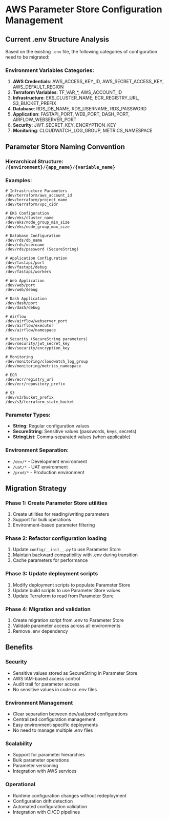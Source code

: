 # AWS Parameter Store Configuration Management

## Current .env Structure Analysis

Based on the existing `.env` file, the following categories of configuration need to be migrated:

### Environment Variables Categories:
1. **AWS Credentials**: AWS_ACCESS_KEY_ID, AWS_SECRET_ACCESS_KEY, AWS_DEFAULT_REGION
2. **Terraform Variables**: TF_VAR_*, AWS_ACCOUNT_ID  
3. **Infrastructure**: EKS_CLUSTER_NAME, ECR_REGISTRY_URL, S3_BUCKET_PREFIX
4. **Database**: RDS_DB_NAME, RDS_USERNAME, RDS_PASSWORD
5. **Application**: FASTAPI_PORT, WEB_PORT, DASH_PORT, AIRFLOW_WEBSERVER_PORT
6. **Security**: JWT_SECRET_KEY, ENCRYPTION_KEY
7. **Monitoring**: CLOUDWATCH_LOG_GROUP, METRICS_NAMESPACE

## Parameter Store Naming Convention

### Hierarchical Structure: `/{environment}/{app_name}/{variable_name}`

### Examples:
```
# Infrastructure Parameters
/dev/terraform/aws_account_id
/dev/terraform/project_name
/dev/terraform/vpc_cidr

# EKS Configuration
/dev/eks/cluster_name
/dev/eks/node_group_min_size
/dev/eks/node_group_max_size

# Database Configuration
/dev/rds/db_name
/dev/rds/username
/dev/rds/password (SecureString)

# Application Configuration
/dev/fastapi/port
/dev/fastapi/debug
/dev/fastapi/workers

# Web Application
/dev/web/port
/dev/web/debug

# Dash Application
/dev/dash/port
/dev/dash/debug

# Airflow
/dev/airflow/webserver_port
/dev/airflow/executor
/dev/airflow/namespace

# Security (SecureString parameters)
/dev/security/jwt_secret_key
/dev/security/encryption_key

# Monitoring
/dev/monitoring/cloudwatch_log_group
/dev/monitoring/metrics_namespace

# ECR
/dev/ecr/registry_url
/dev/ecr/repository_prefix

# S3
/dev/s3/bucket_prefix
/dev/s3/terraform_state_bucket
```

### Parameter Types:
- **String**: Regular configuration values
- **SecureString**: Sensitive values (passwords, keys, secrets)
- **StringList**: Comma-separated values (when applicable)

### Environment Separation:
- `/dev/*` - Development environment
- `/uat/*` - UAT environment  
- `/prod/*` - Production environment

## Migration Strategy

### Phase 1: Create Parameter Store utilities
1. Create utilities for reading/writing parameters
2. Support for bulk operations
3. Environment-based parameter filtering

### Phase 2: Refactor configuration loading
1. Update `config/__init__.py` to use Parameter Store
2. Maintain backward compatibility with .env during transition
3. Cache parameters for performance

### Phase 3: Update deployment scripts
1. Modify deployment scripts to populate Parameter Store
2. Update build scripts to use Parameter Store values
3. Update Terraform to read from Parameter Store

### Phase 4: Migration and validation
1. Create migration script from .env to Parameter Store
2. Validate parameter access across all environments
3. Remove .env dependency

## Benefits

### Security
- Sensitive values stored as SecureString in Parameter Store
- AWS IAM-based access control
- Audit trail for parameter access
- No sensitive values in code or .env files

### Environment Management
- Clear separation between dev/uat/prod configurations
- Centralized configuration management
- Easy environment-specific deployments
- No need to manage multiple .env files

### Scalability
- Support for parameter hierarchies
- Bulk parameter operations
- Parameter versioning
- Integration with AWS services

### Operational
- Runtime configuration changes without redeployment
- Configuration drift detection
- Automated configuration validation
- Integration with CI/CD pipelines